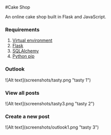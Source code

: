 #Cake Shop
<p>An online cake shop built in Flask and JavaScript.</p>
<h3>Requirements</h3>
<ol>
    <li><a href="http://flask.pocoo.org/docs/0.11/installation/"/>Virtual environment</a></li>
    <li><a href="http://flask.pocoo.org/"/>Flask</a></li>
    <li><a href="http://flask-sqlalchemy.pocoo.org/2.1/"/>SQLAlchemy</a></li>
    <li><a href="https://packaging.python.org/installing/"/>Python pip</a></li>
</ol>

<h3>Outlook</h3>
![Alt text](screenshots/tasty.png "tasty 1")

<h3>View all posts</h3>
![Alt text](screenshots/tasty3.png  "tasty 2")

<h3>Create a new post</h3>
![Alt text](screenshots/outlook1.png  "tasty 3")


